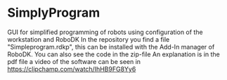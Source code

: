 # SimplyProgram
GUI for simplified programming of robots using configuration of the workstation and RoboDK 
In the repository you find a file "Simpleprogram.rdkp", this can be installed with the Add-In manager of RoboDK.
You can also see the code in the zip-file
An explanation is in the pdf file
a video of the software can be seen in https://clipchamp.com/watch/IhHB9FG8Yy6
